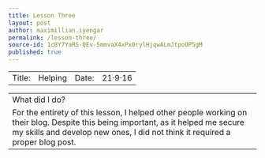 ```yaml
---
title: Lesson Three
layout: post
author: maximillian.iyengar
permalink: /lesson-three/
source-id: 1c8Y7YaRS-QEv-5mmvaX4xPx0rylHjqwALmJtpoOP5gM
published: true
---
```

<table>
  <tr>
    <td>Title:</td>
    <td>Helping</td>
    <td>Date:</td>
    <td>21·9·16</td>
  </tr>
</table>


<table>
  <tr>
    <td>What did I do?</td>
  </tr>
  <tr>
    <td>For the entirety of this lesson, I helped other people working on their blog. Despite this being important, as it helped me secure my skills and develop new ones, I did not think it required a proper blog post.</td>
  </tr>
</table>


